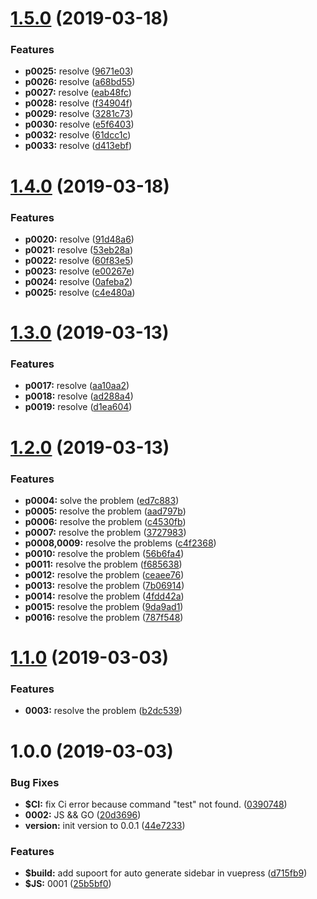 # [1.5.0](https://github.com/crown3/MyLeetcode/compare/v1.4.0...v1.5.0) (2019-03-18)


### Features

* **p0025:** resolve ([9671e03](https://github.com/crown3/MyLeetcode/commit/9671e03))
* **p0026:** resolve ([a68bd55](https://github.com/crown3/MyLeetcode/commit/a68bd55))
* **p0027:** resolve ([eab48fc](https://github.com/crown3/MyLeetcode/commit/eab48fc))
* **p0028:** resolve ([f34904f](https://github.com/crown3/MyLeetcode/commit/f34904f))
* **p0029:** resolve ([3281c73](https://github.com/crown3/MyLeetcode/commit/3281c73))
* **p0030:** resolve ([e5f6403](https://github.com/crown3/MyLeetcode/commit/e5f6403))
* **p0032:** resolve ([61dcc1c](https://github.com/crown3/MyLeetcode/commit/61dcc1c))
* **p0033:** resolve ([d413ebf](https://github.com/crown3/MyLeetcode/commit/d413ebf))

# [1.4.0](https://github.com/crown3/MyLeetcode/compare/v1.3.0...v1.4.0) (2019-03-18)


### Features

* **p0020:** resolve ([91d48a6](https://github.com/crown3/MyLeetcode/commit/91d48a6))
* **p0021:** resolve ([53eb28a](https://github.com/crown3/MyLeetcode/commit/53eb28a))
* **p0022:** resolve ([60f83e5](https://github.com/crown3/MyLeetcode/commit/60f83e5))
* **p0023:** resolve ([e00267e](https://github.com/crown3/MyLeetcode/commit/e00267e))
* **p0024:** resolve ([0afeba2](https://github.com/crown3/MyLeetcode/commit/0afeba2))
* **p0025:** resolve ([c4e480a](https://github.com/crown3/MyLeetcode/commit/c4e480a))

# [1.3.0](https://github.com/crown3/MyLeetcode/compare/v1.2.0...v1.3.0) (2019-03-13)


### Features

* **p0017:** resolve ([aa10aa2](https://github.com/crown3/MyLeetcode/commit/aa10aa2))
* **p0018:** resolve ([ad288a4](https://github.com/crown3/MyLeetcode/commit/ad288a4))
* **p0019:** resolve ([d1ea604](https://github.com/crown3/MyLeetcode/commit/d1ea604))

# [1.2.0](https://github.com/crown3/MyLeetcode/compare/v1.1.0...v1.2.0) (2019-03-13)


### Features

* **p0004:** solve the problem ([ed7c883](https://github.com/crown3/MyLeetcode/commit/ed7c883))
* **p0005:** resolve the problem ([aad797b](https://github.com/crown3/MyLeetcode/commit/aad797b))
* **p0006:** resolve the problem ([c4530fb](https://github.com/crown3/MyLeetcode/commit/c4530fb))
* **p0007:** resolve the problem ([3727983](https://github.com/crown3/MyLeetcode/commit/3727983))
* **p0008,0009:** resolve the problems ([c4f2368](https://github.com/crown3/MyLeetcode/commit/c4f2368))
* **p0010:** resolve the problem ([56b6fa4](https://github.com/crown3/MyLeetcode/commit/56b6fa4))
* **p0011:** resolve the problem ([f685638](https://github.com/crown3/MyLeetcode/commit/f685638))
* **p0012:** resolve the problem ([ceaee76](https://github.com/crown3/MyLeetcode/commit/ceaee76))
* **p0013:** resolve the problem ([7b06914](https://github.com/crown3/MyLeetcode/commit/7b06914))
* **p0014:** resolve the problem ([4fdd42a](https://github.com/crown3/MyLeetcode/commit/4fdd42a))
* **p0015:** resolve the problem ([9da9ad1](https://github.com/crown3/MyLeetcode/commit/9da9ad1))
* **p0016:** resolve the problem ([787f548](https://github.com/crown3/MyLeetcode/commit/787f548))

# [1.1.0](https://github.com/crown3/MyLeetcode/compare/v1.0.0...v1.1.0) (2019-03-03)


### Features

* **0003:** resolve the problem ([b2dc539](https://github.com/crown3/MyLeetcode/commit/b2dc539))

# 1.0.0 (2019-03-03)


### Bug Fixes

* **$CI:** fix Ci error because command "test" not found. ([0390748](https://github.com/crown3/MyLeetcode/commit/0390748))
* **0002:** JS && GO ([20d3696](https://github.com/crown3/MyLeetcode/commit/20d3696))
* **version:** init version to 0.0.1 ([44e7233](https://github.com/crown3/MyLeetcode/commit/44e7233))


### Features

* **$build:** add supoort for auto generate sidebar in vuepress ([d715fb9](https://github.com/crown3/MyLeetcode/commit/d715fb9))
* **$JS:** 0001 ([25b5bf0](https://github.com/crown3/MyLeetcode/commit/25b5bf0))
